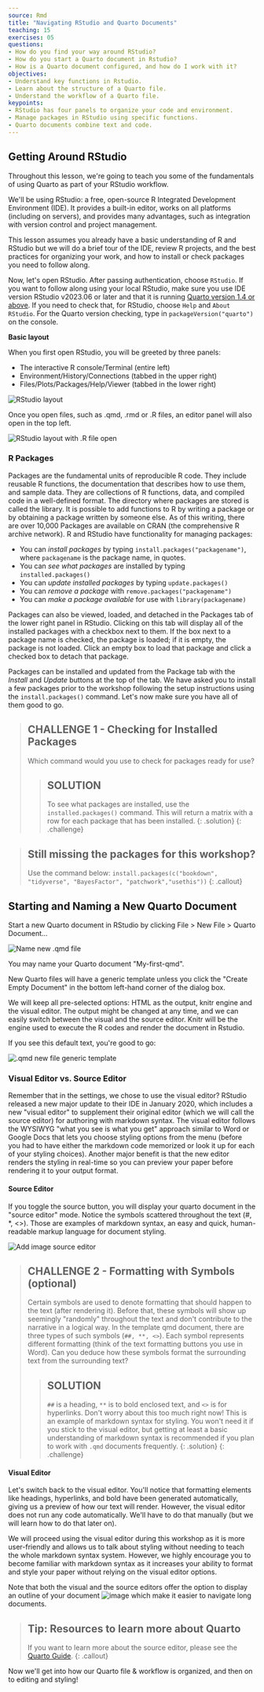 ```yaml
---
source: Rmd  
title: "Navigating RStudio and Quarto Documents"  
teaching: 15
exercises: 05
questions:
- How do you find your way around RStudio?
- How do you start a Quarto document in Rstudio?
- How is a Quarto document configured, and how do I work with it?
objectives:
- Understand key functions in Rstudio.
- Learn about the structure of a Quarto file.
- Understand the workflow of a Quarto file.
keypoints:
- RStudio has four panels to organize your code and environment.
- Manage packages in RStudio using specific functions.
- Quarto documents combine text and code.
---
```



## Getting Around RStudio

Throughout this lesson, we're going to teach you some of the fundamentals of
using Quarto as part of your RStudio workflow. 

We'll be using RStudio: a free, open-source R Integrated Development Environment
(IDE). It provides a built-in editor, works on all platforms
(including on servers), and provides many advantages, such as integration with
version control and project management.

This lesson assumes you already have a basic understanding of R and RStudio but
we will do a brief tour of the IDE, review R projects, and the best practices for
organizing your work, and how to install or check packages you need to follow along.

Now, let's open RStudio. After passing authentication, choose `RStudio`. If you want to follow along using your local RStudio, make sure you use IDE version RStudio v2023.06 or later and that it is running [Quarto version 1.4 or above](https://quarto.org/docs/download/release.html). If you need to check that, for RStudio, choose `Help` and `About RStudio`. For the Quarto version checking, type in `packageVersion("quarto")` on the console.
  

**Basic layout**

When you first open RStudio, you will be greeted by three panels:

-   The interactive R console/Terminal (entire left)
-   Environment/History/Connections (tabbed in the upper right)
-   Files/Plots/Packages/Help/Viewer (tabbed in the lower right)

![RStudio layout](../../fig/02-rstudio.PNG) 

Once you open files, such as .qmd, .rmd or .R files, an editor panel will also
open in the top left.

![RStudio layout with .R file open](../../fig/02-rstudio-script.PNG) 


### R Packages

Packages are the fundamental units of reproducible R code. They include reusable R functions, the documentation that describes how to use them, and sample data. They are collections of R functions, data, and compiled code in a well-defined format. The directory where packages are stored is called the library.
It is possible to add functions to R by writing a package or by obtaining a
package written by someone else. As of this writing, there are over 10,000
Packages are available on CRAN (the comprehensive R archive network). R and RStudio
have functionality for managing packages:

-   You can *install packages* by typing `install.packages("packagename")`, where `packagename` is the package name, in quotes.
-   You can *see what packages* are installed by typing `installed.packages()`
-   You can *update installed packages* by typing `update.packages()`
-   You can *remove a package* with `remove.packages("packagename")`
-   You can *make a package available* for use with `library(packagename)`

Packages can also be viewed, loaded, and detached in the Packages tab of the
lower right panel in RStudio. Clicking on this tab will display all of the installed
packages with a checkbox next to them. If the box next to a package name is
checked, the package is loaded; if it is empty, the package is not loaded.
Click an empty box to load that package and click a checked box to detach that
package.

Packages can be installed and updated from the Package tab with the *Install* and
*Update* buttons at the top of the tab. We have asked you to install a few packages prior to the workshop following the setup instructions using the `install.packages()` command. Let's now make sure you have all of them good to go.

> ## CHALLENGE 1 - Checking for Installed Packages
> Which command would you use to check for packages ready for use?
>> ## SOLUTION
>> To see what packages are installed, use the `installed.packages()` command. This will return a matrix with a row for each package that has been installed. 
> {: .solution}
{: .challenge}

> ## Still missing the packages for this workshop?
> Use the command below:
`install.packages(c("bookdown", "tidyverse", "BayesFactor", "patchwork","usethis"))`
{: .callout}

## Starting and Naming a New Quarto Document

Start a new Quarto document in RStudio by clicking File \> New File \> Quarto Document...

![Name new .qmd file](../../fig/02-name-new-qmd.PNG)

You may name your Quarto document "My-first-qmd".

New Quarto files will have a generic template unless you click the
"Create Empty Document" in the bottom left-hand corner of the dialog box.

We will keep all pre-selected options: HTML as the output, knitr engine and the visual editor. The output might be changed at any time, and we can easily switch between the visual and the source editor. Knitr will be the engine used to execute the R codes and render the document in Rstudio.

If you see this default text, you're good to go: 

![.qmd new file generic template](../../fig/02-qmd-new-template.PNG)

### Visual Editor vs. Source Editor

Remember that in the settings, we chose to use the visual editor? RStudio released a new major update to their IDE in January 2020, which includes a new "visual editor" to supplement their original editor (which we will call the source editor) for authoring with markdown syntax. The visual editor follows the WYSIWYG "what you see is what you get" approach similar to Word or Google Docs that lets you choose styling options from the menu (before you had to have either the markdown code memorized or look it up for each of your styling choices). Another major benefit is that the new editor renders the styling in real-time so you can preview your paper before rendering it to your output format.

#### Source Editor

If you toggle the source button, you will display your quarto document in the "source editor" mode. Notice the symbols scattered throughout the text (#, *, <>). Those are examples of markdown syntax, an easy and quick, human-readable markup language for document styling.

![Add image source editor](../../fig/02-qmd-source.PNG)


> ## CHALLENGE 2 - Formatting with Symbols (optional)
> Certain symbols are used to denote formatting that should happen to the text (after rendering it). Before that, these symbols will show up seemingly "randomly" throughout the text and don't contribute to the narrative in a logical way. In the template qmd document, there are three types of such symbols (`##, **, <>`). Each symbol represents different formatting (think of the text formatting buttons you use in Word). Can you deduce how these symbols format the surrounding text from the surrounding text?  
>> ## SOLUTION
>> `##` is a heading, `**` is to bold enclosed text, and `<>` is for hyperlinks.
>> Don't worry about this too much right now! This is an example of markdown syntax for styling. You won't need it if you stick to the visual editor, but getting at least a basic understanding of markdown syntax is recommended if you plan to work with `.qmd` documents frequently.
> {: .solution}
{: .challenge}


#### Visual Editor

Let's switch back to the visual editor. You'll notice that formatting elements like headings, hyperlinks, and bold have been generated automatically, giving us a preview of how our text will render. However, the visual editor does not run any code automatically. We'll have to do that manually (but we will learn how to do that later on).

We will proceed using the visual editor during this workshop as it is more
user-friendly and allows us to talk about styling without needing to teach the
whole markdown syntax system. However, we highly encourage you to become
familiar with markdown syntax as it
increases your ability to format and style your paper without relying on the
visual editor options.

Note that both the visual and the source editors offer the option to display an outline of your document ![image](https://user-images.githubusercontent.com/63265343/192625580-ad6bddc1-98b7-437e-8aaf-2190651d456b.png) which make it easier to navigate long documents. 


> ## Tip: Resources to learn more about Quarto
> If you want to learn more about the source editor, please see
> the [Quarto Guide](https://quarto.org/docs/guide).
{: .callout}


Now we'll get into how our Quarto file & workflow is organized, and then on
to editing and styling!
